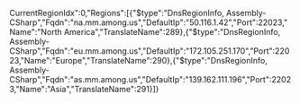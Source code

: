 CurrentRegionIdx":0,"Regions":[{"$type":"DnsRegionInfo, Assembly-CSharp","Fqdn":"na.mm.among.us","DefaultIp":"50.116.1.42","Port":22023,"Name":"North America","TranslateName":289},{"$type":"DnsRegionInfo, Assembly-CSharp","Fqdn":"eu.mm.among.us","DefaultIp":"172.105.251.170","Port":22023,"Name":"Europe","TranslateName":290},{"$type":"DnsRegionInfo, Assembly-CSharp","Fqdn":"as.mm.among.us","DefaultIp":"139.162.111.196","Port":22023,"Name":"Asia","TranslateName":291}]}



